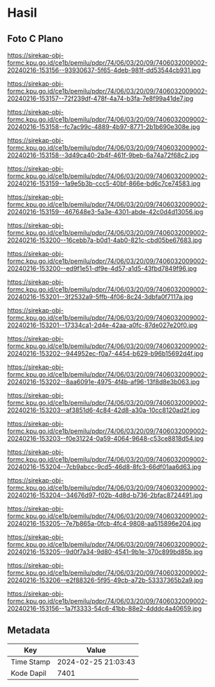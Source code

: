 # Hasil

## Foto C Plano

https://sirekap-obj-formc.kpu.go.id/ce1b/pemilu/pdpr/74/06/03/20/09/7406032009002-20240216-153156--93930637-5f65-4deb-981f-dd53544cb931.jpg

https://sirekap-obj-formc.kpu.go.id/ce1b/pemilu/pdpr/74/06/03/20/09/7406032009002-20240216-153157--72f239df-478f-4a74-b3fa-7e8f99a41de7.jpg

https://sirekap-obj-formc.kpu.go.id/ce1b/pemilu/pdpr/74/06/03/20/09/7406032009002-20240216-153158--fc7ac99c-4889-4b97-8771-2b1b690e308e.jpg

https://sirekap-obj-formc.kpu.go.id/ce1b/pemilu/pdpr/74/06/03/20/09/7406032009002-20240216-153158--3d49ca40-2b4f-461f-9beb-6a74a72f68c2.jpg

https://sirekap-obj-formc.kpu.go.id/ce1b/pemilu/pdpr/74/06/03/20/09/7406032009002-20240216-153159--1a9e5b3b-ccc5-40bf-866e-bd6c7ce74583.jpg

https://sirekap-obj-formc.kpu.go.id/ce1b/pemilu/pdpr/74/06/03/20/09/7406032009002-20240216-153159--467648e3-5a3e-4301-abde-42c0d4d13056.jpg

https://sirekap-obj-formc.kpu.go.id/ce1b/pemilu/pdpr/74/06/03/20/09/7406032009002-20240216-153200--16cebb7a-b0d1-4ab0-821c-cbd05be67683.jpg

https://sirekap-obj-formc.kpu.go.id/ce1b/pemilu/pdpr/74/06/03/20/09/7406032009002-20240216-153200--ed9f1e51-df9e-4d57-a1d5-43fbd7849f96.jpg

https://sirekap-obj-formc.kpu.go.id/ce1b/pemilu/pdpr/74/06/03/20/09/7406032009002-20240216-153201--3f2532a9-5ffb-4f06-8c24-3dbfa0f7117a.jpg

https://sirekap-obj-formc.kpu.go.id/ce1b/pemilu/pdpr/74/06/03/20/09/7406032009002-20240216-153201--17334ca1-2d4e-42aa-a0fc-87de027e20f0.jpg

https://sirekap-obj-formc.kpu.go.id/ce1b/pemilu/pdpr/74/06/03/20/09/7406032009002-20240216-153202--944952ec-f0a7-4454-b629-b96b15692d4f.jpg

https://sirekap-obj-formc.kpu.go.id/ce1b/pemilu/pdpr/74/06/03/20/09/7406032009002-20240216-153202--8aa6091e-4975-4f4b-af96-13f8d8e3b063.jpg

https://sirekap-obj-formc.kpu.go.id/ce1b/pemilu/pdpr/74/06/03/20/09/7406032009002-20240216-153203--af3851d6-4c84-42d8-a30a-10cc8120ad2f.jpg

https://sirekap-obj-formc.kpu.go.id/ce1b/pemilu/pdpr/74/06/03/20/09/7406032009002-20240216-153203--f0e31224-0a59-4064-9648-c53ce8818d54.jpg

https://sirekap-obj-formc.kpu.go.id/ce1b/pemilu/pdpr/74/06/03/20/09/7406032009002-20240216-153204--7cb9abcc-9cd5-46d8-8fc3-66df01aa6d63.jpg

https://sirekap-obj-formc.kpu.go.id/ce1b/pemilu/pdpr/74/06/03/20/09/7406032009002-20240216-153204--34676d97-f02b-4d8d-b736-2bfac8724491.jpg

https://sirekap-obj-formc.kpu.go.id/ce1b/pemilu/pdpr/74/06/03/20/09/7406032009002-20240216-153205--7e7b865a-0fcb-4fc4-9808-aa515896e204.jpg

https://sirekap-obj-formc.kpu.go.id/ce1b/pemilu/pdpr/74/06/03/20/09/7406032009002-20240216-153205--9d0f7a34-9d80-4541-9b1e-370c899bd85b.jpg

https://sirekap-obj-formc.kpu.go.id/ce1b/pemilu/pdpr/74/06/03/20/09/7406032009002-20240216-153206--e2f88326-5f95-49cb-a72b-53337365b2a9.jpg

https://sirekap-obj-formc.kpu.go.id/ce1b/pemilu/pdpr/74/06/03/20/09/7406032009002-20240216-153156--1a7f3333-54c6-41bb-88e2-4dddc4a40659.jpg


## Metadata

| Key        | Value               |
| ---------- | ------------------- |
| Time Stamp | 2024-02-25 21:03:43 |
| Kode Dapil | 7401                |



